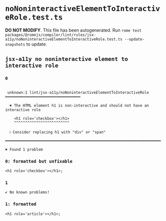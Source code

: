 # `noNoninteractiveElementToInteractiveRole.test.ts`

**DO NOT MODIFY**. This file has been autogenerated. Run `rome test packages/@romejs/compiler/lint/rules/jsx-a11y/noNoninteractiveElementToInteractiveRole.test.ts --update-snapshots` to update.

## `jsx-a11y no noninteractive element to interactive role`

### `0`

```

 unknown:1 lint/jsx-a11y/noNoninteractiveElementToInteractiveRole ━━━━━━━━━━━━━━━━━━━━━━━━━━━━━━━━━━

  ✖ The HTML element h1 is non-interactive and should not have an interactive role

    <h1 role='checkbox'></h1>
    ^^^^^^^^^^^^^^^^^^^^^^^^^

  ℹ Consider replacing h1 with "div" or "span"

━━━━━━━━━━━━━━━━━━━━━━━━━━━━━━━━━━━━━━━━━━━━━━━━━━━━━━━━━━━━━━━━━━━━━━━━━━━━━━━━━━━━━━━━━━━━━━━━━━━━

✖ Found 1 problem

```

### `0: formatted but unfixable`

```
<h1 role='checkbox'></h1>;

```

### `1`

```
✔ No known problems!

```

### `1: formatted`

```
<h1 role='article'></h1>;

```
